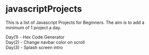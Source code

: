 # javascriptProjects

This is a list of Javascript Projects for Beginners. The aim is to add a minimum of 1 project a day.

Day(1) - Hex Code Generator
<br>
Day(2) - Change navbar color on scroll
<br>
Day(3) - Splash screen intro

